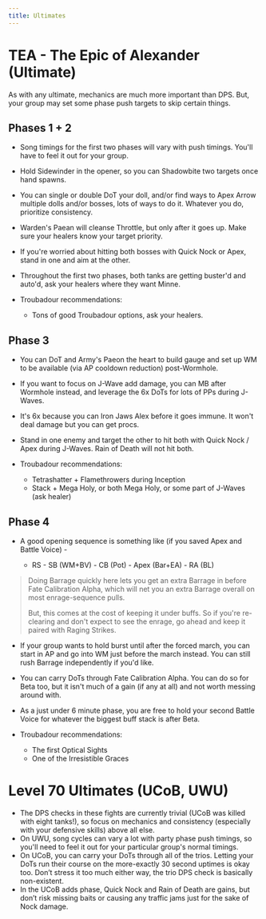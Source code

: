 ```yaml
---
title: Ultimates
---
```

# TEA - The Epic of Alexander (Ultimate)

As with any ultimate, mechanics are much more important than DPS. But, your group may set some phase push targets to skip certain things.

## Phases 1 + 2

* Song timings for the first two phases will vary with push timings. You'll have to feel it out for your group.
* Hold Sidewinder in the opener, so you can Shadowbite two targets once hand spawns.
* You can single or double DoT your doll, and/or find ways to Apex Arrow multiple dolls and/or bosses, lots of ways to do it. Whatever you do, prioritize consistency.
* Warden's Paean will cleanse Throttle, but only after it goes up. Make sure your healers know your target priority.
* If you're worried about hitting both bosses with Quick Nock or Apex, stand in one and aim at the other.
* Throughout the first two phases, both tanks are getting buster'd and auto'd, ask your healers where they want Minne.
* Troubadour recommendations:

  * Tons of good Troubadour options, ask your healers.

## Phase 3

* You can DoT and Army's Paeon the heart to build gauge and set up WM to be available (via AP cooldown reduction) post-Wormhole.
* If you want to focus on J-Wave add damage, you can MB after Wormhole instead, and leverage the 6x DoTs for lots of PPs during J-Waves.
* It's 6x because you can Iron Jaws Alex before it goes immune. It won't deal damage but you can get procs.
* Stand in one enemy and target the other to hit both with Quick Nock / Apex during J-Waves. Rain of Death will not hit both.
* Troubadour recommendations:

  * Tetrashatter + Flamethrowers during Inception
  * Stack + Mega Holy, or both Mega Holy, or some part of J-Waves (ask healer) 

## Phase 4

* A good opening sequence is something like (if you saved Apex and Battle Voice) -

  * RS - SB (WM+BV) - CB (Pot) - Apex (Bar+EA) - RA (BL)

> Doing Barrage quickly here lets you get an extra Barrage in before Fate Calibration Alpha, which will net you an extra Barrage overall on most enrage-sequence pulls. 
>
> But, this comes at the cost of keeping it under buffs. So if you're re-clearing and don't expect to see the enrage, go ahead and keep it paired with Raging Strikes.

* If your group wants to hold burst until after the forced march, you can start in AP and go into WM just before the march instead. You can still rush Barrage independently if you'd like.
* You can carry DoTs through Fate Calibration Alpha. You can do so for Beta too, but it isn't much of a gain (if any at all) and not worth messing around with.
* As a just under 6 minute phase, you are free to hold your second Battle Voice for whatever the biggest buff stack is after Beta.
* Troubadour recommendations:

  * The first Optical Sights
  * One of the Irresistible Graces

# Level 70 Ultimates (UCoB, UWU)

* The DPS checks in these fights are currently trivial (UCoB was killed with eight tanks!), so focus on mechanics and consistency (especially with your defensive skills) above all else. 
* On UWU, song cycles can vary a lot with party phase push timings, so you'll need to feel it out for your particular group's normal timings.
* On UCoB, you can carry your DoTs through all of the trios. Letting your DoTs run their course on the more-exactly 30 second uptimes is okay too. Don’t stress it too much either way, the trio DPS check is basically non-existent.
* In the UCoB adds phase, Quick Nock and Rain of Death are gains, but don’t risk missing baits or causing any traffic jams just for the sake of Nock damage.